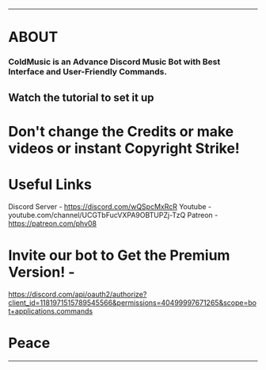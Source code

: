 ---------------------------------------------------------------------------
# ABOUT

### ColdMusic is an Advance Discord Music Bot with Best Interface and User-Friendly Commands.

## Watch the tutorial to set it up 

# Don't change the Credits or make videos or instant Copyright Strike! #

# Useful Links

Discord Server - https://discord.com/wQSpcMxRcR
Youtube - youtube.com/channel/UCGTbFucVXPA9OBTUPZj-TzQ
Patreon - https://patreon.com/phv08


# Invite our bot to Get the Premium Version! - 
https://discord.com/api/oauth2/authorize?client_id=1181971515789545566&permissions=40499997671265&scope=bot+applications.commands

# Peace

---------------------------------------------------------------------------